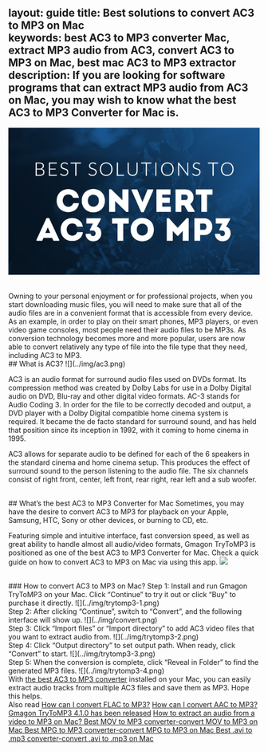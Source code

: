 layout: guide
title: Best solutions to convert AC3 to MP3 on Mac    
keywords: best AC3 to MP3 converter Mac, extract MP3 audio from AC3, convert AC3 to MP3 on Mac, best mac AC3 to MP3 extractor 
description: If you are looking for software programs that can extract MP3 audio from AC3 on Mac, you may wish to know what the best AC3 to MP3 Converter for Mac is. 
---

![](../img/convert_ac3_to_mp3.jpg)

<br>
Owning to your personal enjoyment or for professional projects, when you start downloading music files, you will need to make sure that all of the audio files are in a convenient format that is accessible from every device. As an example, in order to play on their smart phones, MP3 players, or even video game consoles, most people need their audio files to be MP3s. As conversion technology becomes more and more popular, users are now able to convert relatively any type of file into the file type that they need, including AC3 to MP3.

<br>
## What is AC3?
![](../img/ac3.png)

AC3 is an audio format for surround audio files used on  DVDs format. Its compression method was created by Dolby Labs for use in a Dolby Digital audio on DVD, Blu-ray and other digital video formats. AC-3 stands for Audio Coding 3. In order for the file to be correctly decoded and output, a DVD player with a Dolby Digital compatible home cinema system is required. It became the de facto standard for surround sound, and has held that position since its inception in 1992, with it coming to home cinema in 1995.

AC3 allows for separate audio to be defined for each of the 6 speakers in the standard cinema and home cinema setup. This produces the effect of surround sound to the person listening to the audio file. The six channels consist of right front, center, left front, rear right, rear left and a sub woofer.

<br>
## What’s the best AC3 to MP3 Converter for Mac
Sometimes, you may have the desire to convert AC3 to MP3 for playback on your Apple, Samsung, HTC, Sony or other devices, or burning to CD, etc. 

Featuring simple and intuitive interface, fast conversion speed, as well as great ability to handle almost all audio/video formats, Gmagon TryToMP3 is positioned as one of the best AC3 to MP3 Converter for Mac. Check a quick guide on how to convert AC3 to MP3 on Mac via using this app. 
<a href="https://gmagon.com/products/store/trytomp3/" target="_blank"> <img src="https://gmagon.com/asset/images/free-download.png"/></a>

<br>
### How to convert AC3 to MP3 on Mac?
Step 1: Install and run Gmagon TryToMP3 on your Mac. Click “Continue” to try it out or click “Buy” to purchase it directly.
![](../img/trytomp3-1.png)

<br>
Step 2: After clicking “Continue”, switch to “Convert”, and the following interface will show up. 
![](../img/convert.png)
<br>
Step 3: Click “Import files” or “Import directory” to add AC3 video files that you want to extract audio from.  
![](../img/trytomp3-2.png)
<br>
Step 4: Click “Output directory” to set output path. When ready, click “Convert” to start.
![](../img/trytomp3-3.png)
<br>
Step 5: When the conversion is complete, click “Reveal in Folder” to find the generated MP3 files. 
![](../img/trytomp3-4.png)

<br>
With <a href="https://gmagon.com/products/store/trytomp3/" target="_blank"> the best AC3 to MP3 converter</a> installed on your Mac, you can easily extract audio tracks from multiple AC3 files and save them as MP3. Hope this helps.  

<br>
Also read 
<a href="https://gmagon.com/guide/trytomp3/how-can-i-convert-flac-to-mp3.html" target="_blank" >How can I convert FLAC to MP3?</a>
<a href="https://gmagon.com/guide/trytomp3/how-can-i-convert-aac-to-mp3.html " target="_blank" >How can I convert AAC to MP3?</a>
<a href="https://gmagon.com/guide/trytomp3/trytomp3ver4.1.0.html" target="_blank" >Gmagon TryToMP3 4.1.0 has been released</a>
<a href="https://gmagon.com/guide/trytomp3/extract-audio-to-mp3-mac.html" target="_blank" >How to extract an audio from a video to MP3 on Mac? </a>
<a href="https://gmagon.com/guide/trytomp3/best-mov-to-mp3-converter.html" target="_blank" >Best MOV to MP3 converter-convert MOV to MP3 on Mac </a>
<a href="https://gmagon.com/guide/trytomp3/best-tool-to-convert-mpg-to-mp3.html" target="_blank" >Best MPG to MP3 converter-convert MPG to MP3 on Mac </a>
<a href="https://gmagon.com/guide/trytomp3/best-tool-to-convert-avi-to-mp3.html" target="_blank" >Best .avi to .mp3 converter-convert .avi to .mp3 on Mac </a>




